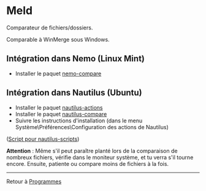 # Meld

Comparateur de fichiers/dossiers.

Comparable à WinMerge sous Windows.

## Intégration dans Nemo (Linux Mint)

- Installer le paquet [nemo-compare](apt://nemo-compare)

## Intégration dans Nautilus (Ubuntu)

- Installer le paquet [nautilus-actions](apt://nautilus-actions)
- Installer le paquet [nautilus-compare](apt://nautilus-compare)
- Suivre les instructions d'installation (dans le menu
  Système\Préférences\Configuration des actions de Nautilus)

([Script pour
nautilus-scripts](http://ll.lairdutemps.org/linux/scripts_bash/scripts_nautilus#ouvrir_avec_meld))

**Attention** : Même s'il peut paraître planté lors de la comparaison de
nombreux fichiers, vérifie dans le moniteur système, et tu verra s'il
tourne encore. Ensuite, patiente ou compare moins de fichiers à la fois.

------------------------------------------------------------------------

Retour à [Programmes](Programmes "wikilink")
